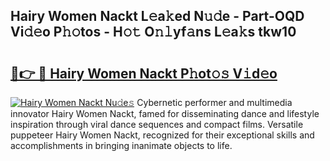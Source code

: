 ## Hairy Women Nackt L𝚎a𝚔ed N𝚞𝚍e - Part-OQD Vi𝚍𝚎o P𝚑𝚘tos - H𝚘𝚝 O𝚗𝚕yf𝚊ns L𝚎a𝚔s tkw10

# <h2><a href="http://kfe9sxr.oniu.top/?m=Hairy+Women+Nackt">🔗👉 🔴 Hairy Women Nackt P𝚑ot𝚘𝚜 V𝚒d𝚎o</a></h2>

[![Hairy Women Nackt Nu𝚍e𝚜](https://i.imgur.com/0qMVB7G.gif)](http://kfe9sxr.oniu.top/?m=Hairy+Women+Nackt)
Cybernetic performer and multimedia innovator Hairy Women Nackt, famed for disseminating dance and lifestyle inspiration through viral dance sequences and compact films. Versatile puppeteer Hairy Women Nackt, recognized for their exceptional skills and accomplishments in bringing inanimate objects to life.  
